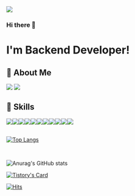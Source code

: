 
<img src="https://capsule-render.vercel.app/api?type=Cylinder&color=auto&height=100&section=header&text=Jenny's%20GitHub&fontSize=40"/>

### Hi there 👋
# I'm Backend Developer!


## **👩 About Me**  
   <a href="https://yeees.tistory.com/" target="_blank"><img src="https://img.shields.io/badge/Blog-000000?style=flat&logo=Tistory&logoColor=white"/></a>
   <a href="yocu1784@gmail.com" target="_blank"><img src="https://img.shields.io/badge/yocu1784@gmail.com-EA4335?style=flat&logo=Gmail&logoColor=white"/></a>

## **💪 Skills**
<div style="display: flex; flex-direction: row;">
    <img src="https://img.shields.io/badge/Java-007396?style=flat&logo=Java&logoColor=white" />
    <img src="https://img.shields.io/badge/Springboot-6DB33F?style=flat&logo=springboot&logoColor=white" />
    <img src="https://img.shields.io/badge/spring Security-6DB33F?style=flat&logo=springsecurity&logoColor=white" />
    <img src="https://img.shields.io/badge/amazon AWS-232F3E?style=flat&logo=amazonaws&logoColor=white" />
    <img src="https://img.shields.io/badge/amazon AWS-232F3E?style=flat&logo=amazonaws&logoColor=white" />
    <img src="https://img.shields.io/badge/intelliJ IDEA-000000?style=flat&logo=intellijidea&logoColor=white" />
    <img src="https://img.shields.io/badge/JPA-000000?style=flat&logo=jpa&logoColor=white" />
    <img src="https://img.shields.io/badge/Thymeleaf-005F0F?style=flat&logo=thymeleaf&logoColor=white" />
    <img src="https://img.shields.io/badge/linux-FCC624?style=flat&logo=linux&logoColor=white" />
    <img src="https://img.shields.io/badge/Travis CI-3EAAAF?style=flat&logo=travisci&logoColor=white" />
        <img src="https://img.shields.io/badge/swagger-85EA2D?style=flat&logo=swagger&logoColor=white" />
</div>
</br>

﻿[![Top Langs](https://github-readme-stats.vercel.app/api/top-langs/?username=hyeonju-kim&langs_count=10&layout=compact&theme=light)](https://github.com/hyeonju-kim)

 </br>

![Anurag's GitHub stats](https://github-readme-stats.vercel.app/api?username=hyeonju-kim&show_icons=true&theme=buefy)

[![Tistory's Card](https://github-readme-tistory-card.vercel.app/api?name=yeees&theme=default)](https://yeees.tistory.com)

[![Hits](https://hits.seeyoufarm.com/api/count/incr/badge.svg?url=https%3A%2F%2Fgithub.com%2Fhyeonju-kim%2Fhit-counter&count_bg=%2379C83D&title_bg=%23555555&icon=&icon_color=%23E7E7E7&title=hits&edge_flat=false)](https://hits.seeyoufarm.com)

<!--
[![hyeonju-kim's wakatime stats](https://github-readme-stats.vercel.app/api/wakatime?username=hyeonju-kim)]
-->

<!--
[![Solved.ac Profile](http://mazassumnida.wtf/api/v2/generate_badge?boj=yocu1784)](https://solved.ac/yocu1784/)
-->

<!--
**min-0/min-0** is a ✨ _special_ ✨ repository because its `README.md` (this file) appears on your GitHub profile.
Here are some ideas to get you started:
- 🔭 I’m currently working on ...
- 🌱 I’m currently learning ...
- 👯 I’m looking to collaborate on ...
- 🤔 I’m looking for help with ...
- 💬 Ask me about ...
- 📫 How to reach me: ...
- 😄 Pronouns: ...
- ⚡ Fun fact: ...
-->
 
